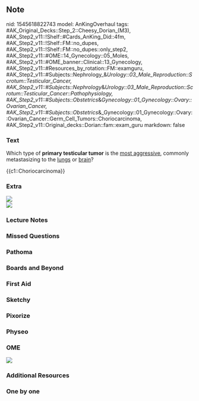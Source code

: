 ## Note
nid: 1545618822743
model: AnKingOverhaul
tags: #AK_Original_Decks::Step_2::Cheesy_Dorian_(M3), #AK_Step2_v11::!Shelf::#Cards_AnKing_Did::4fm, #AK_Step2_v11::!Shelf::FM::no_dupes, #AK_Step2_v11::!Shelf::FM::no_dupes::only_step2, #AK_Step2_v11::#OME::14_Gynecology::05_Moles, #AK_Step2_v11::#OME_banner::Clinical::13_Gynecology, #AK_Step2_v11::#Resources_by_rotation::FM::examguru, #AK_Step2_v11::#Subjects::Nephrology_&_Urology::03_Male_Reproduction::Scrotum::Testicular_Cancer, #AK_Step2_v11::#Subjects::Nephrology_&_Urology::03_Male_Reproduction::Scrotum::Testicular_Cancer::Pathophysiology, #AK_Step2_v11::#Subjects::Obstetrics_&_Gynecology::01_Gynecology::Ovary::Ovarian_Cancer, #AK_Step2_v11::#Subjects::Obstetrics_&_Gynecology::01_Gynecology::Ovary::Ovarian_Cancer::Germ_Cell_Tumors::Choriocarcinoma, #AK_Step2_v11::Original_decks::Dorian::fam::exam_guru
markdown: false

### Text
Which type of <b>primary testicular tumor</b> is the <u>most
aggressive</u>, commonly metastasizing to the <u>lungs</u> or
<u>brain</u>?
<div>
  <span class="clozed c1">{{c1::Choriocarcinoma}}</span>
</div>

### Extra
<img src="paste-7145549975257089.jpg">
<div><img src="paste-2964214629007361.jpg"></div>

### Lecture Notes


### Missed Questions


### Pathoma


### Boards and Beyond


### First Aid


### Sketchy


### Pixorize


### Physeo


### OME
<div class="ome-widget">
  <a href=
  "https://onlinemeded.org/spa/gynecology?ref=anki"><img src=
  "_OME_AnkiFlashcards_Topic_1.png"></a>
</div>

### Additional Resources


### One by one

